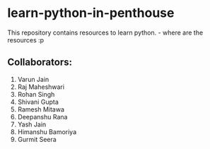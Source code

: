 # learn-python-in-penthouse
This repository contains resources to learn python. - where are the resources :p

## Collaborators: 
1. Varun Jain
2. Raj Maheshwari
3. Rohan Singh
4. Shivani Gupta
5. Ramesh Mitawa
6. Deepanshu Rana
7. Yash Jain
8. Himanshu Bamoriya
9. Gurmit Seera
